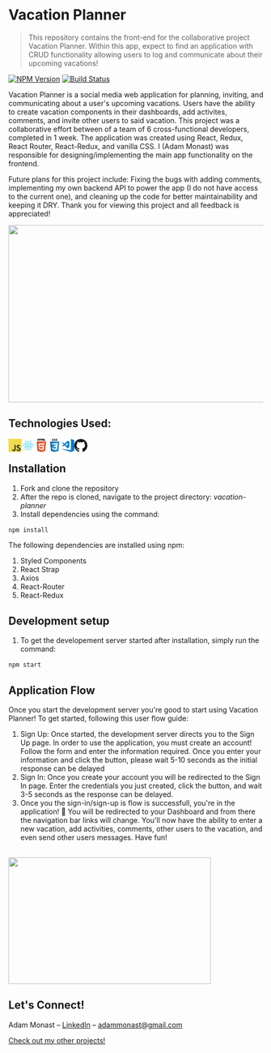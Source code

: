 # Vacation Planner

> This repository contains the front-end for the collaborative project Vacation Planner. Within this app, expect to find an application with CRUD functionality allowing users to log and communicate about their upcoming vacations!

[![NPM Version][npm-image]][npm-url]
[![Build Status][travis-image]][travis-url]

Vacation Planner is a social media web application for planning, inviting, and communicating about a user's upcoming vacations. Users have the ability to create vacation components in their dashboards, add activites, comments, and invite other users to said vacation. This project was a collaborative effort between of a team of 6 cross-functional developers, completed in 1 week. The application was created using React, Redux, React Router, React-Redux, and vanilla CSS. I (Adam Monast) was responsible for designing/implementing the main app functionality on the frontend.

Future plans for this project include: Fixing the bugs with adding comments, implementing my own backend API to power the app (I do not have access to the current one), and cleaning up the code for better maintainability and keeping it DRY. Thank you for viewing this project and all feedback is appreciated!

<img src="https://user-images.githubusercontent.com/57102880/98890368-d04ff880-2469-11eb-87e8-a8926c3623e6.png" align="center" width="600" height="350">

## Technologies Used:
[<img align="left" alt="JavaScript" width="26px" src="https://raw.githubusercontent.com/github/explore/80688e429a7d4ef2fca1e82350fe8e3517d3494d/topics/javascript/javascript.png" />][github]
[<img align="left" alt="React" width="26px" src="https://raw.githubusercontent.com/github/explore/80688e429a7d4ef2fca1e82350fe8e3517d3494d/topics/react/react.png" />][github]
[<img align="left" alt="HTML5" width="26px" src="https://raw.githubusercontent.com/github/explore/80688e429a7d4ef2fca1e82350fe8e3517d3494d/topics/html/html.png" />][github]
[<img align="left" alt="CSS3" width="26px" src="https://raw.githubusercontent.com/github/explore/80688e429a7d4ef2fca1e82350fe8e3517d3494d/topics/css/css.png" />][github]
[<img align="left" alt="Visual Studio Code" width="26px" src="https://raw.githubusercontent.com/github/explore/80688e429a7d4ef2fca1e82350fe8e3517d3494d/topics/visual-studio-code/visual-studio-code.png" />][github]
[<img align="left" alt="GitHub" width="26px" src="https://raw.githubusercontent.com/github/explore/78df643247d429f6cc873026c0622819ad797942/topics/github/github.png" />][github]

<br />

## Installation

1) Fork and clone the repository
2) After the repo is cloned, navigate to the project directory: *vacation-planner* 
3) Install dependencies using the command:

```sh
npm install
```
The following dependencies are installed using npm:
1) Styled Components
2) React Strap 
3) Axios 
4) React-Router
5) React-Redux

## Development setup

1) To get the developement server started after installation, simply run the command:

```sh
npm start
```

## Application Flow

Once you start the development server you're good to start using Vacation Planner! To get started, following this user flow guide:

1) Sign Up: Once started, the development server directs you to the Sign Up page. In order to use the application, you must create an account! Follow the form and enter the information required. Once you enter your information and click the button, please wait 5-10 seconds as the initial response can be delayed
2) Sign In: Once you create your account you will be redirected to the Sign In page. Enter the credentials you just created, click the button, and wait 3-5 seconds as the response can be delayed.
3) Once you the sign-in/sign-up is flow is successfull, you're in the application! 🎉 You will be redirected to your Dashboard and from there the navigation bar links will change. You'll now have the ability to enter a new vacation, add activities, comments, other users to the vacation, and even send other users messages. Have fun!

<br />

<img src="https://user-images.githubusercontent.com/57102880/98890905-017cf880-246b-11eb-82d4-ba702d44c342.png" align="center" width="400" height="250" />

## Let's Connect!

Adam Monast – [LinkedIn](https://www.linkedin.com/in/adam-monast/) – adammonast@gmail.com

[Check out my other projects!](https://github.com/Adammonast)

<!-- Markdown link & img dfn's -->

[npm-image]: https://img.shields.io/npm/v/datadog-metrics.svg?style=flat-square
[npm-url]: https://npmjs.org/package/datadog-metrics
[travis-image]: https://img.shields.io/travis/dbader/node-datadog-metrics/master.svg?style=flat-square
[travis-url]: https://travis-ci.org/dbader/node-datadog-metrics
[linkedin]: https://www.linkedin.com/in/adam-monast/
[github]: https://github.com/Adammonast?tab=repositories
